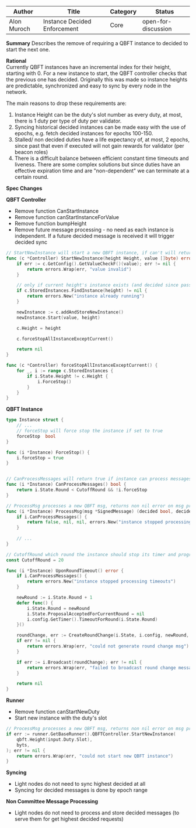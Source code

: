| Author      | Title                        | Category | Status |
|-------------|------------------------------|----------|--------|
| Alon Muroch | Instance Decided Enforcement | Core     | open-for-discussion  |

**Summary** 
Describes the remove of requiring a QBFT instance to decided to start the next one. 

**Rational**  
Currently QBFT instances have an incremental index for their height, starting with 0.
For a new instance to start, the QBFT controller checks that the previous one has decided.
Originally this was made so instance heights are predictable, synchronized and easy to sync by every node in the network.

The main reasons to drop these requirements are:
1) Instance Height can be the duty's slot number as every duty, at most, there is 1 duty per type of duty per validator.
2) Syncing historical decided instances can be made easy with the use of epochs, e.g. fetch decided instances for epochs 100-150.
3) Stalled/ non decided duties have a life expectancy of, at most, 2 epochs, since past that even if executed will not gain rewards for validator (per beacon roles)
4) There is a difficult balance between efficient constant time timeouts and liveness. There are some complex solutions but since duties have an effective expiration time and are "non-dependent" we can terminate at a certain round.

**Spec Changes** 

**QBFT Controller**
- Remove function CanStartInstance
- Remove function canStartInstanceForValue
- Remove function bumpHeight
- Remove future message processing - no need as each instance is independent. If a future decided message is received it will trigger decided sync
```go
// StartNewInstance will start a new QBFT instance, if can't will return error
func (c *Controller) StartNewInstance(height Height, value []byte) error {
	if err := c.GetConfig().GetValueCheckF()(value); err != nil {
		return errors.Wrap(err, "value invalid")
	}

	// only if current height's instance exists (and decided since passed can start instance) bump
	if c.StoredInstances.FindInstance(height) != nil {
		return errors.New("instance already running")
	}

	newInstance := c.addAndStoreNewInstance()
	newInstance.Start(value, height)

	c.Height = height

    c.forceStopAllInstanceExceptCurrent()

	return nil
}

func (c *Controller) forceStopAllInstanceExceptCurrent() {
    for _, i := range c.StoredInstances {
        if i.State.Height != c.Height {
            i.ForceStop()
        }
    }
}

```

**QBFT Instance**
```go
type Instance struct {
	// ...
    // forceStop will force stop the instance if set to true
    forceStop  bool
}

func (i *Instance) ForceStop() {
    i.forceStop = true
}


// CanProcessMessages will return true if instance can process messages
func (i *Instance) CanProcessMessages() bool {
	return i.State.Round < CutoffRound && !i.forceStop
}
```
```go
// ProcessMsg processes a new QBFT msg, returns non nil error on msg processing error
func (i *Instance) ProcessMsg(msg *SignedMessage) (decided bool, decidedValue []byte, aggregatedCommit *SignedMessage, err error) {
    if i.CanProcessMessages() {
        return false, nil, nil, errors.New("instance stopped processing messages")
    }
	
	// ...
}
```
```go
// CutoffRound which round the instance should stop its timer and progress no further
const CutoffRound = 20

func (i *Instance) UponRoundTimeout() error {
    if i.CanProcessMessages() {
        return errors.New("instance stopped processing timeouts")
    }

	newRound := i.State.Round + 1
	defer func() {
		i.State.Round = newRound
		i.State.ProposalAcceptedForCurrentRound = nil
		i.config.GetTimer().TimeoutForRound(i.State.Round)
	}()

	roundChange, err := CreateRoundChange(i.State, i.config, newRound, i.StartValue)
	if err != nil {
		return errors.Wrap(err, "could not generate round change msg")
	}

	if err := i.Broadcast(roundChange); err != nil {
		return errors.Wrap(err, "failed to broadcast round change message")
	}

	return nil
}
```


**Runner**
- Remove function canStartNewDuty
- Start new instance with the duty's slot
```go
// ProcessMsg processes a new QBFT msg, returns non nil error on msg processing error
if err := runner.GetBaseRunner().QBFTController.StartNewInstance(
    qbft.Height(input.Duty.Slot),
    byts,
); err != nil {
    return errors.Wrap(err, "could not start new QBFT instance")
}
```

**Syncing**  
- Light nodes do not need to sync highest decided at all
- Syncing for decided messages is done by epoch range

**Non Committee Message Processing**  
- Light nodes do not need to process and store decided messages (to serve them for get highest decided requests)